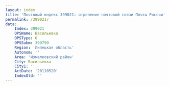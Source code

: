 ```yaml
---
layout: index
title: 'Почтовый индекс 399021: отделение почтовой связи Почты России'
permalink: /399021/
data:
    Index: 399021
    OPSName: Васильевка
    OPSType: О
    OPSSubm: 399799
    Region: 'Липецкая область'
    Autonom: ''
    Area: 'Измалковский район'
    City: Васильевка
    City1: ''
    ActDate: '20110520'
    IndexOld: ''
---
```


